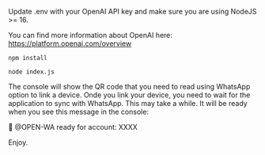 Update .env with your OpenAI API key and make sure you are using NodeJS >= 16.

You can find more information about OpenAI here: https://platform.openai.com/overview

`npm install`

`node index.js`

The console will show the QR code that you need to read using WhatsApp option to link a device.
Onde you link your device, you need to wait for the application to sync with WhatsApp. This may take a while.
It will be ready when you see this message in the console:

🚀 @OPEN-WA ready for account: XXXX

Enjoy.
